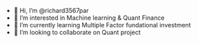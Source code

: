- 👋 Hi, I’m @richard3567par
- 👀 I’m interested in Machine learning & Quant Finance
- 🌱 I’m currently learning Multiple Factor fundational investment
- 💞️ I’m looking to collaborate on Quant project


<!---
richard3567par/richard3567par is a ✨ special ✨ repository because its `README.md` (this file) appears on your GitHub profile.
You can click the Preview link to take a look at your changes.
--->
